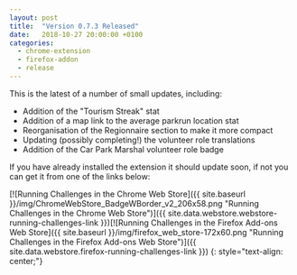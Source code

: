 ```yaml
---
layout: post
title:  "Version 0.7.3 Released"
date:   2018-10-27 20:00:00 +0100
categories:
  - chrome-extension
  - firefox-addon
  - release
---
```


This is the latest of a number of small updates, including:

- Addition of the "Tourism Streak" stat
- Addition of a map link to the average parkrun location stat
- Reorganisation of the Regionnaire section to make it more compact
- Updating (possibly completing!) the volunteer role translations
- Addition of the Car Park Marshal volunteer role badge

If you have already installed the extension it should update soon, if not you can get it
from one of the links below:

[![Running Challenges in the Chrome Web Store]({{ site.baseurl }}/img/ChromeWebStore_BadgeWBorder_v2_206x58.png "Running Challenges in the Chrome Web Store")]({{ site.data.webstore.webstore-running-challenges-link }})[![Running Challenges in the Firefox Add-ons Web Store]({{ site.baseurl }}/img/firefox_web_store-172x60.png "Running Challenges in the Firefox Add-ons Web Store")]({{ site.data.webstore.firefox-running-challenges-link }})
{: style="text-align: center;"}
